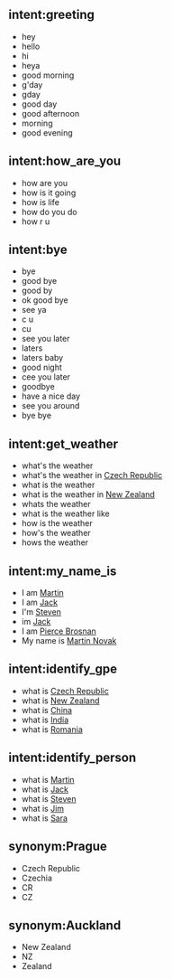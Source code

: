 ## intent:greeting
- hey
- hello
- hi
- heya
- good morning
- g'day
- gday
- good day
- good afternoon
- morning
- good evening

## intent:how_are_you
- how are you
- how is it going
- how is life
- how do you do
- how r u

## intent:bye
- bye
- good bye
- good by
- ok good bye
- see ya
- c u
- cu
- see you later
- laters
- laters baby
- good night
- cee you later
- goodbye
- have a nice day
- see you around
- bye bye

## intent:get_weather
- what's the weather
- what's the weather in [Czech Republic](GPE)
- what is the weather
- what is the weather in [New Zealand](GPE)
- whats the weather
- what is the weather like
- how is the weather
- how's the weather
- hows the weather

## intent:my_name_is
- I am [Martin](PERSON)
- I am [Jack](PERSON)
- I'm [Steven](PERSON)
- im [Jack](PERSON)
- I am [Pierce Brosnan](PERSON)
- My name is [Martin Novak](PERSON)

## intent:identify_gpe
- what is [Czech Republic](GPE)
- what is [New Zealand](GPE)
- what is [China](GPE)
- what is [India](GPE)
- what is [Romania](GPE)

## intent:identify_person
- what is [Martin](PERSON)
- what is [Jack](PERSON)
- what is [Steven](PERSON)
- what is [Jim](PERSON)
- what is [Sara](PERSON)

## synonym:Prague
- Czech Republic
- Czechia
- CR
- CZ

## synonym:Auckland
- New Zealand
- NZ
- Zealand
